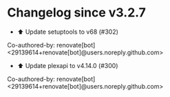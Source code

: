 # Changelog since v3.2.7
- ⬆️ Update setuptools to v68 (#302)

Co-authored-by: renovate[bot] <29139614+renovate[bot]@users.noreply.github.com> 
- ⬆️ Update plexapi to v4.14.0 (#300)

Co-authored-by: renovate[bot] <29139614+renovate[bot]@users.noreply.github.com> 
